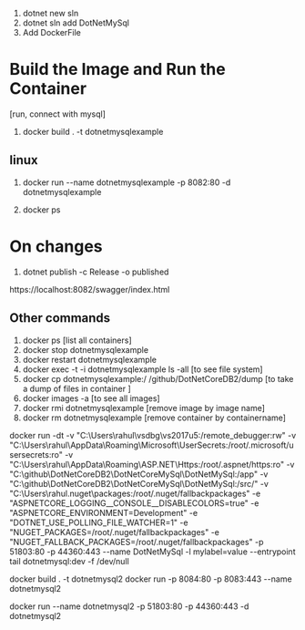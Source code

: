 
1. dotnet new sln
2. dotnet sln add DotNetMySql
3. Add DockerFile

#  Build the Image and Run the Container 
[run, connect with mysql]

1. docker build . -t dotnetmysqlexample

## linux
1. docker run --name dotnetmysqlexample -p 8082:80 -d dotnetmysqlexample

2. docker ps
   

   
# On changes 
1. dotnet publish -c Release -o published

https://localhost:8082/swagger/index.html


## Other commands 

1. docker ps [list all containers] 
2. docker stop dotnetmysqlexample
3. docker restart dotnetmysqlexample
4. docker exec -t -i dotnetmysqlexample ls -all  [to see file system] 
5. docker cp dotnetmysqlexample:/ /github/DotNetCoreDB2/dump  [to take a dump of files in container ]
6. docker images -a [to see all images]
7. docker rmi dotnetmysqlexample [remove image by image name]
8. docker rm dotnetmysqlexample [remove container by containername]




  docker run -dt -v "C:\Users\rahul\vsdbg\vs2017u5:/remote_debugger:rw" 
  -v "C:\Users\rahul\AppData\Roaming\Microsoft\UserSecrets:/root/.microsoft/usersecrets:ro" 
  -v "C:\Users\rahul\AppData\Roaming\ASP.NET\Https:/root/.aspnet/https:ro" 
  -v "C:\github\DotNetCoreDB2\DotNetCoreMySql\DotNetMySql:/app" 
  -v "C:\github\DotNetCoreDB2\DotNetCoreMySql\DotNetMySql:/src/" 
  -v "C:\Users\rahul\.nuget\packages\:/root/.nuget/fallbackpackages" 
  -e "ASPNETCORE_LOGGING__CONSOLE__DISABLECOLORS=true" 
  -e "ASPNETCORE_ENVIRONMENT=Development" 
  -e "DOTNET_USE_POLLING_FILE_WATCHER=1" 
  -e "NUGET_PACKAGES=/root/.nuget/fallbackpackages" 
  -e "NUGET_FALLBACK_PACKAGES=/root/.nuget/fallbackpackages" 
  -p 51803:80 -p 44360:443 --name DotNetMySql 
  -l mylabel=value --entrypoint tail dotnetmysql:dev -f /dev/null 

docker build . -t dotnetmysql2
docker run -p 8084:80 -p 8083:443 --name dotnetmysql2 

docker run --name dotnetmysql2 -p 51803:80 -p 44360:443 -d dotnetmysql2